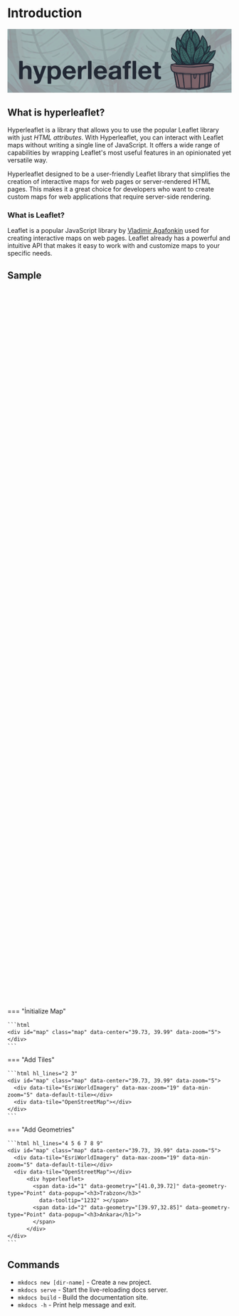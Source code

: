 # Introduction 

![hyperleaflet](assets/hyperleaflet-github-with-leaf-background.png)

## What is hyperleaflet?
Hyperleaflet is a library that allows you to use the popular Leaflet library with just *HTML attributes*. With Hyperleaflet, you can interact with Leaflet maps without writing a single line of JavaScript.
It offers a wide range of capabilities by wrapping Leaflet's most useful features in an opinionated yet versatile way.

Hyperleaflet designed to be a user-friendly Leaflet library that simplifies the creation of interactive maps for web pages or server-rendered HTML pages. This makes it a great choice for developers who want to create custom maps for web applications that require server-side rendering.

### What is Leaflet?

Leaflet is a popular JavaScript library by [Vladimir Agafonkin](https://agafonkin.com/) used for creating interactive maps on web pages. Leaflet already has a powerful and intuitive API that makes it easy to work with and customize maps to your specific needs. 


## Sample

<div id="map" class="map" data-center="38.5, 37.0" data-zoom="5" style="width: inherit; height: 40vh; z-index: 1">
    <div data-tile="EsriWorldImagery" data-max-zoom="19" data-min-zoom="5" data-default-tile></div>
    <div data-tile="OpenStreetMap"></div>
        <div hyperleaflet>
            <span data-id="1" data-geometry="[41.0,39.72]" data-geometry-type="Point" data-popup="<h3>Trabzon</h3>"
                data-tooltip="<i>tooltip</i>" ></span>
            <span data-id="2" data-geometry="[39.97,32.85]" data-geometry-type="Point" data-popup="<h3>Ankara</h3>">
            </span>
        </div>
</div>





=== "İnitialize Map"

    ```html
    <div id="map" class="map" data-center="39.73, 39.99" data-zoom="5">   
    </div>
    ```

=== "Add Tiles"

    ```html hl_lines="2 3"
    <div id="map" class="map" data-center="39.73, 39.99" data-zoom="5">   
      <div data-tile="EsriWorldImagery" data-max-zoom="19" data-min-zoom="5" data-default-tile></div>
      <div data-tile="OpenStreetMap"></div>
    </div>
    ```

=== "Add Geometries"

    ```html hl_lines="4 5 6 7 8 9"
    <div id="map" class="map" data-center="39.73, 39.99" data-zoom="5">   
      <div data-tile="EsriWorldImagery" data-max-zoom="19" data-min-zoom="5" data-default-tile></div>
      <div data-tile="OpenStreetMap"></div>
          <div hyperleaflet>
            <span data-id="1" data-geometry="[41.0,39.72]" data-geometry-type="Point" data-popup="<h3>Trabzon</h3>"
              data-tooltip="1232" ></span>
            <span data-id="2" data-geometry="[39.97,32.85]" data-geometry-type="Point" data-popup="<h3>Ankara</h1>">
            </span>
          </div>
    </div>
    ```


## Commands

- `mkdocs new [dir-name]` - Create a `new` project.
- `mkdocs serve` - Start the live-reloading docs server.
- `mkdocs build` - Build the documentation site.
- `mkdocs -h` - Print help message and exit.
